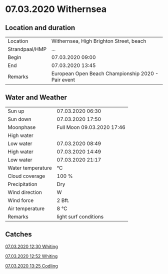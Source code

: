 # 07.03.2020 Withernsea

## Location and duration

| | |
|---|---|
| Location | Withernsea, High Brighton Street, beach |
| Strandpaal/HMP | ... |
| Begin | 07.03.2020  09:00 |
| End | 07.03.2020  13:45 |
| Remarks | European Open Beach Championship 2020 - Pair event |

## Water and Weather

| | |
|---|---|
| Sun up | 07.03.2020  06:30 |
| Sun down | 07.03.2020  17:50 |
| Moonphase | Full Moon 09.03.2020  17:46 |
| High water | |
| Low water | 07.03.2020  08:49 |
| High water | 07.03.2020  14:49 |
| Low water | 07.03.2020  21:17 |
| Water temperature | °C |
| Cloud coverage | 100 % |
| Precipitation | Dry |
| Wind direction | W |
| Wind force | 2 Bft. |
| Air temperature | 8 °C |
| Remarks | light surf conditions |

## Catches

[07.03.2020 12:30 Whiting]()

[07.03.2020 12:52 Whiting]()

[07.03.2020 13:25 Codling]()
